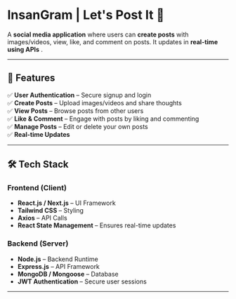 # **InsanGram | Let's Post It** 🚀  

A **social media application** where users can **create posts** with images/videos, view, like, and comment on posts. It updates in **real-time using APIs** .  

---

## 🌟 **Features**
✅ **User Authentication** – Secure signup and login  
✅ **Create Posts** – Upload images/videos and share thoughts  
✅ **View Posts** – Browse posts from other users  
✅ **Like & Comment** – Engage with posts by liking and commenting  
✅ **Manage Posts** – Edit or delete your own posts  
✅ **Real-time Updates** 

---

## 🛠️ **Tech Stack**
### **Frontend** (Client)  
- **React.js / Next.js** – UI Framework  
- **Tailwind CSS** – Styling  
- **Axios** – API Calls  
- **React State Management** – Ensures real-time updates  

### **Backend** (Server)  
- **Node.js** – Backend Runtime  
- **Express.js** – API Framework  
- **MongoDB / Mongoose** – Database  
- **JWT Authentication** – Secure user sessions  

---


